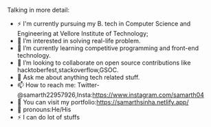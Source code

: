   Talking in more detail:
- ⚡️ I'm currently pursuing my B. tech in Computer Science and Engineering at Vellore Institute of Technology;
- 👀 I’m interested in solving real-life problem.
- 🌱 I’m currently learning competitive programming and front-end technology. 
- 💞️ I’m looking to collaborate on open source contributions like hacktoberfest,stackoverflow,GSOC.
- 💬 Ask me about anything tech related stuff.
- 📫 How to reach me: Twitter-@samarth22957926,Insta:https://www.instagram.com/samarth04
- 👀 You can visit my portfolio:https://samarthsinha.netlify.app/
- 💞️ pronouns:He/His
- ⚡️ I can do lot of stuffs

<!---
Samarth0409/Samarth0409 is a ✨ special ✨ repository because its `README.md` (this file) appears on your GitHub profile.
You can click the Preview link to take a look at your changes.
--->
